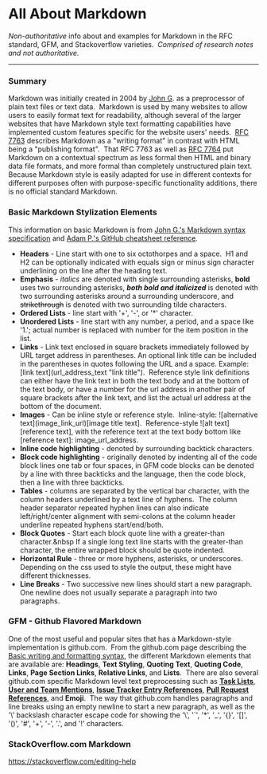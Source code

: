 # All About Markdown
*Non-authoritative* info about and examples for Markdown in the RFC standard, GFM, and Stackoverflow varieties.&nbsp; *Comprised of research notes and not authoritative.*

---
### Summary
Markdown was initially created in 2004 by [John G](https://daringfireball.net/projects/markdown/). as a preprocessor of plain text files or text data.&nbsp; Markdown is used by many websites to allow users to easily format text for readability, although several of the larger websites that have Markdown style text formatting capabilities have implemented custom features specific for the website users' needs.&nbsp; [RFC 7763](https://tools.ietf.org/html/rfc7763) describes Markdown as a "writing format" in contrast with HTML being a "publishing format".&nbsp; That RFC 7763 as well as [RFC 7764](https://tools.ietf.org/html/rfc7764) put Markdown on a contextual spectrum as less formal then HTML and binary data file formats, and more formal than completely unstructured plain text.&nbsp; Because Markdown style is easily adapted for use in different contexts for different purposes often with purpose-specific functionality additions, there is no official standard Markdown.

### Basic Markdown Stylization Elements
This information on basic Markdown is from [John G.'s Markdown syntax specification](https://daringfireball.net/projects/markdown/syntax) and [Adam P.'s GitHub cheatsheet reference](https://github.com/adam-p/markdown-here/wiki/Markdown-Cheatsheet).
* **Headers** - Line start with one to six octothorpes and a space.&nbsp; H1 and H2 can be optionally indicated with equals sign or minus sign character underlining on the line after the heading text.
* **Emphasis** - *italics* are denoted with single surrounding asterisks, **bold** uses two surrounding asterisks, **_both bold and italicized_** is denoted with two surrounding asterisks around a surrounding underscore, and ~~strikethrough~~ is denoted with two surrounding tilde characters.
* **Ordered Lists** - line start with '+', '-', or '\*' character.
* **Unordered Lists** - line start with any number, a period, and a space like '1.'; actual number is replaced with number for the item position in the list.
* **Links** - Link text enclosed in square brackets immediately followed by URL target address in parentheses.  An optional link title can be included in the parentheses in quotes following the URL and a space.  Example: \[link text\]\(url\_address\_text "link title"\).&nbsp; Reference style link definitions can either have the link text in both the text body and at the bottom of the text body, or have a number for the url address in another pair of square brackets after the link text, and list the actual url address at the bottom of the document.
* **Images** - Can be inline style or reference style.&nbsp; Inline-style: !\[alternative text\]\(image\_link\_url\)\[image title text\].&nbsp; Reference-style !\[alt text\]\[reference text\], with the reference text at the text body bottom like \[reference text\]: image\_url\_address.
* **Inline code highlighting** - denoted by surrounding backtick characters.
* **Block code highlighting** - originally denoted by indenting all of the code block lines one tab or four spaces, in GFM code blocks can be denoted by a line with three backticks and the language, then the code block, then a line with three backticks.
* **Tables** - columns are separated by the vertical bar character, with the column headers underlined by a text line of hyphens.&nbsp; The column header separator repeated hyphen lines can also indicate left/right/center alignment with semi-colons at the column header underline repeated hyphens start/end/both.
* **Block Quotes** - Start each block quote line with a greater-than character.&nbsp If a single long text line starts with the greater-than character, the entire wrapped block should be quote indented.
* **Horizontal Rule** - three or more hyphens, asterisks, or underscores.&nbsp; Depending on the css used to style the output, these might have different thicknesses.
* **Line Breaks** - Two successive new lines should start a new paragraph.&nbsp; One newline does not usually separate a paragraph into two paragraphs.

### GFM - Github Flavored Markdown
One of the most useful and popular sites that has a Markdown-style implementation is github.com.&nbsp; From the github.com page describing the [Basic writing and formatting syntax](https://help.github.com/articles/basic-writing-and-formatting-syntax/), the different Markdown elements that are available are:
**Headings**, **Text Styling**, **Quoting Text**, **Quoting Code**, **Links**, **Page Section Links**, **Relative Links**, and **Lists**.&nbsp; There are also several github.com specific Markdown level text preprocessing such as **[Task Lists]**, **[User and Team Mentions]**, **[Issue Tracker Entry References][1]**, **[Pull Request References][1]**, and **Emoji**.&nbsp; The way that github.com handles paragraphs and line breaks using an empty newline to start a new paragraph, as well as the '\\' backslash character escape code for showing the '\\', '\`', '\*', '\_', '\{\}', '\[\]', '\(\)', '\#', '\+', '\-', '\.', and '\!' characters.

[Task Lists]: https://help.github.com/articles/basic-writing-and-formatting-syntax/#task-lists
[User and Team Mentions]: https://help.github.com/articles/basic-writing-and-formatting-syntax/#mentioning-users-and-teams
[1]: https://help.github.com/articles/autolinked-references-and-urls/

### StackOverflow.com Markdown
https://stackoverflow.com/editing-help
